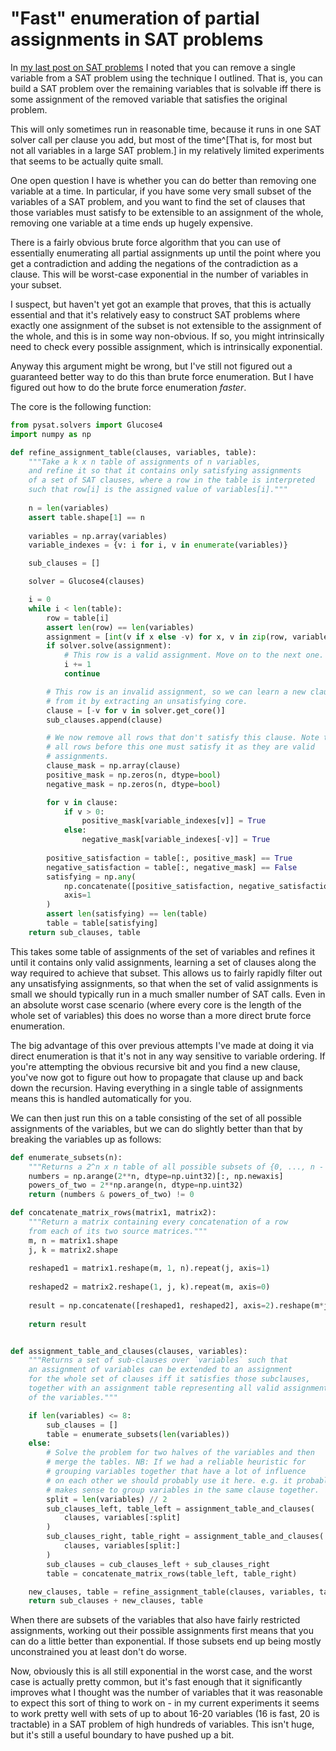 # "Fast" enumeration of partial assignments in SAT problems

In [my last post on SAT problems](https://notebook.drmaciver.com/posts/2024-09-22-14:28.html) I noted that you can
remove a single variable from a SAT problem using the technique I outlined. That is, you can build a SAT problem
over the remaining variables that is solvable iff there is some assignment of the removed variable that satisfies
the original problem.

This will only sometimes run in reasonable
time, because it runs in one SAT solver call per clause you add, but most of the time^[That is, for most
 but not all variables in a large SAT problem.] in my relatively limited experiments that seems to be actually
quite small.

One open question I have is whether you can do better than removing one variable at a time. In particular, if you have
some very small subset of the variables of a SAT problem, and you want to find the set of clauses that those variables
must satisfy to be extensible to an assignment of the whole, removing one variable at a time ends up hugely expensive.

There is a fairly obvious brute force algorithm that you can use of essentially enumerating all partial assignments
up until the point where you get a contradiction and adding the negations of the contradiction as a clause. This will
be worst-case exponential in the number of variables in your subset.

I suspect, but haven't yet got an example that proves, that this is actually essential and that it's relatively easy
to construct SAT problems where exactly one assignment of the subset is not extensible to the assignment of the whole,
and this is in some way non-obvious. If so, you might intrinsically need to check every possible assignment, which is
intrinsically exponential.

Anyway this argument might be wrong, but I've still not figured out a guaranteed better way to do this than brute force
enumeration. But I have figured out how to do the brute force enumeration *faster*.

The core is the following function:

```python
from pysat.solvers import Glucose4
import numpy as np

def refine_assignment_table(clauses, variables, table):
    """Take a k x n table of assignments of n variables,
    and refine it so that it contains only satisfying assignments
    of a set of SAT clauses, where a row in the table is interpreted
    such that row[i] is the assigned value of variables[i]."""
    
    n = len(variables)
    assert table.shape[1] == n
    
    variables = np.array(variables)
    variable_indexes = {v: i for i, v in enumerate(variables)}

    sub_clauses = []

    solver = Glucose4(clauses)

    i = 0
    while i < len(table):
        row = table[i]
        assert len(row) == len(variables)
        assignment = [int(v if x else -v) for x, v in zip(row, variables)]
        if solver.solve(assignment):
            # This row is a valid assignment. Move on to the next one.
            i += 1
            continue

        # This row is an invalid assignment, so we can learn a new clause
        # from it by extracting an unsatisfying core.
        clause = [-v for v in solver.get_core()]
        sub_clauses.append(clause)

        # We now remove all rows that don't satisfy this clause. Note that
        # all rows before this one must satisfy it as they are valid
        # assignments.
        clause_mask = np.array(clause)
        positive_mask = np.zeros(n, dtype=bool)
        negative_mask = np.zeros(n, dtype=bool)

        for v in clause:
            if v > 0:
                positive_mask[variable_indexes[v]] = True
            else:
                negative_mask[variable_indexes[-v]] = True
                
        positive_satisfaction = table[:, positive_mask] == True
        negative_satisfaction = table[:, negative_mask] == False        
        satisfying = np.any(
            np.concatenate([positive_satisfaction, negative_satisfaction], axis=1),
            axis=1
        )
        assert len(satisfying) == len(table)
        table = table[satisfying]
    return sub_clauses, table
```

This takes some table of assignments of the set of variables and refines it until it contains only valid assignments,
learning a set of clauses along the way required to achieve that subset. This allows us to fairly rapidly filter
out any unsatisfying assignments, so that when the set of valid assignments is small we should typically run in
a much smaller number of SAT calls. Even in an absolute worst case scenario (where every core is the length of the
whole set of variables) this does no worse than a more direct brute force enumeration.

The big advantage of this over previous attempts I've made at doing it via direct enumeration is that it's not in any
way sensitive to variable ordering. If you're attempting the obvious recursive bit and you find a new clause, you've
now got to figure out how to propagate that clause up and back down the recursion. Having everything in a single
table of assignments means this is handled automatically for you.

We can then just run this on a table consisting of the set of all possible assignments of the variables,
but we can do slightly better than that by breaking the variables up as follows:

```python
def enumerate_subsets(n):
    """Returns a 2^n x n table of all possible subsets of {0, ..., n - 1}"""
    numbers = np.arange(2**n, dtype=np.uint32)[:, np.newaxis]
    powers_of_two = 2**np.arange(n, dtype=np.uint32)
    return (numbers & powers_of_two) != 0

def concatenate_matrix_rows(matrix1, matrix2):
    """Return a matrix containing every concatenation of a row
    from each of its two source matrices."""
    m, n = matrix1.shape
    j, k = matrix2.shape
    
    reshaped1 = matrix1.reshape(m, 1, n).repeat(j, axis=1)
    
    reshaped2 = matrix2.reshape(1, j, k).repeat(m, axis=0)
    
    result = np.concatenate([reshaped1, reshaped2], axis=2).reshape(m*j, n+k)
    
    return result


def assignment_table_and_clauses(clauses, variables):
    """Returns a set of sub-clauses over `variables` such that
    an assignment of variables can be extended to an assignment
    for the whole set of clauses iff it satisfies those subclauses,
    together with an assignment table representing all valid assignments
    of the variables."""

    if len(variables) <= 8:
        sub_clauses = []
        table = enumerate_subsets(len(variables))
    else:
        # Solve the problem for two halves of the variables and then
        # merge the tables. NB: If we had a reliable heuristic for
        # grouping variables together that have a lot of influence
        # on each other we should probably use it here. e.g. it probably
        # makes sense to group variables in the same clause together.
        split = len(variables) // 2
        sub_clauses_left, table_left = assignment_table_and_clauses(
            clauses, variables[:split]
        )
        sub_clauses_right, table_right = assignment_table_and_clauses(
            clauses, variables[split:]
        )
        sub_clauses = cub_clauses_left + sub_clauses_right
        table = concatenate_matrix_rows(table_left, table_right)

    new_clauses, table = refine_assignment_table(clauses, variables, table)
    return sub_clauses + new_clauses, table
```

When there are subsets of the variables that also have fairly restricted assignments, working out
their possible assignments first means that you can do a little better than exponential. If
those subsets end up being mostly unconstrained you at least don't do worse.

Now, obviously this is all still exponential in the worst case, and the worst case is actually pretty
common, but it's fast enough that it significantly improves what I thought was the number of variables
that it was reasonable to expect this sort of thing to work on - in my current experiments it seems to
work pretty well with sets of up to about 16-20 variables (16 is fast, 20 is tractable) in a SAT problem
of high hundreds of variables. This isn't huge, but it's still a useful boundary to have pushed up a bit.
